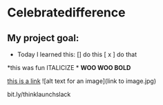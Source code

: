 # Celebratedifference

## My project goal:
- Today I learned this:
[] do this
[ x ] do that

*this was fun ITALICIZE *
**WOO WOO BOLD**

[this is a link](http://link.com)
![alt text for an image](link to image.jpg)

bit.ly/thinklaunchslack
